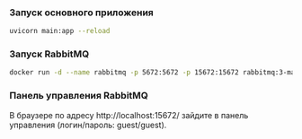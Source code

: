 ### Запуск основного приложения 
```bash
uvicorn main:app --reload
```
### Запуск RabbitMQ
```bash
docker run -d --name rabbitmq -p 5672:5672 -p 15672:15672 rabbitmq:3-management
```
### Панель управления RabbitMQ
В браузере по адресу http://localhost:15672/ зайдите в панель управления (логин/пароль: guest/guest).